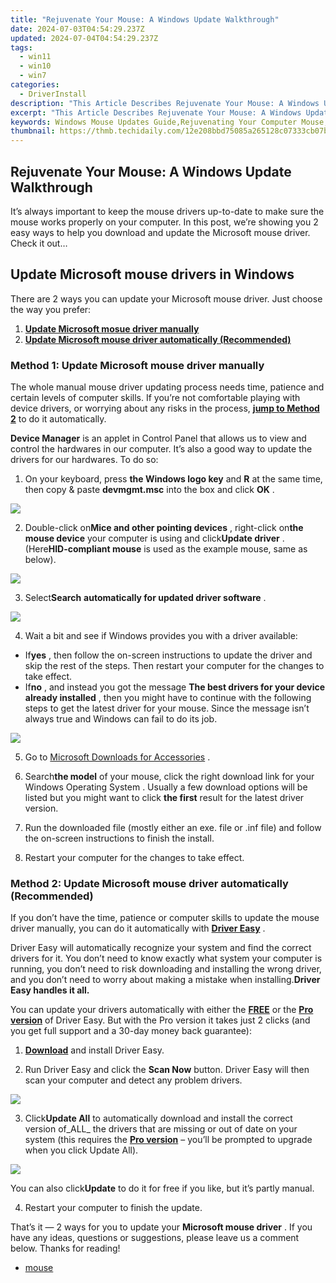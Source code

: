 ```yaml
---
title: "Rejuvenate Your Mouse: A Windows Update Walkthrough"
date: 2024-07-03T04:54:29.237Z
updated: 2024-07-04T04:54:29.237Z
tags:
  - win11
  - win10
  - win7
categories:
  - DriverInstall
description: "This Article Describes Rejuvenate Your Mouse: A Windows Update Walkthrough"
excerpt: "This Article Describes Rejuvenate Your Mouse: A Windows Update Walkthrough"
keywords: Windows Mouse Updates Guide,Rejuvenating Your Computer Mouse,Mouse Update Tutorial for Windows 10/11,Step-by-Step Mouse Configuration in Windows,Optimizing Your Mouse Settings on PC,Enhance Windows Mouse Performance,Windows 10/11 Mouse Update Instructions
thumbnail: https://thmb.techidaily.com/12e208bbd75085a265128c07333cb07b6d6f82e507abb3ab33415abcfb3911f5.jpg
---
```


## Rejuvenate Your Mouse: A Windows Update Walkthrough

 It’s always important to keep the mouse drivers up-to-date to make sure the mouse works properly on your computer. In this post, we’re showing you 2 easy ways to help you download and update the Microsoft mouse driver. Check it out…

## Update Microsoft mouse drivers in Windows

 There are 2 ways you can update your Microsoft mouse driver. Just choose the way you prefer:

1. **[Update Microsoft mosue driver manually](#M1)**
2. **[Update Microsoft mouse driver automatically (Recommended)](#M2)**

### Method 1: Update Microsoft mouse driver manually

 The whole manual mouse driver updating process needs time, patience and certain levels of computer skills. If you’re not comfortable playing with device drivers, or worrying about any risks in the process, **[jump to Method 2](#M2)**  to do it automatically.

**Device Manager** is an applet in Control Panel that allows us to view and control the hardwares in our computer. It’s also a good way to update the drivers for our hardwares. To do so:

 1) On your keyboard, press **the Windows logo key**  and **R**  at the same time, then copy & paste **devmgmt.msc** into the box and click **OK** .

![](https://images.drivereasy.com/wp-content/uploads/2018/05/img_5afb9c1b96ba9.png)

 2) Double-click on**Mice and other pointing devices** , right-click on**the mouse device** your computer is using and click**Update driver** . (Here**HID-compliant mouse** is used as the example mouse, same as below).

![](https://images.drivereasy.com/wp-content/uploads/2018/07/img_5b51ac3e5fae8.jpg)

 3) Select**Search** **automatically for updated driver software** .

![](https://images.drivereasy.com/wp-content/uploads/2018/07/img_5b51ac8001d44.jpg)

4) Wait a bit and see if Windows provides you with a driver available:

* If**yes** , then follow the on-screen instructions to update the driver and skip the rest of the steps. Then restart your computer for the changes to take effect.
* If**no** , and instead you got the message **The best drivers for your device already installed** , then you might have to continue with the following steps to get the latest driver for your mouse. Since the message isn’t always true and Windows can fail to do its job.

![](https://images.drivereasy.com/wp-content/uploads/2018/07/img_5b51ae91b9fc2.jpg)

5) Go to [Microsoft Downloads for Accessories](https://www.microsoft.com/accessories/en-us/downloads) .

6) Search**the model** of your mouse, click the right download link for your Windows Operating System  . Usually a few download options will be listed but you might want to click   **the first**  result for the latest driver version.

7) Run the downloaded file (mostly either an exe. file or .inf file) and follow the on-screen instructions to finish the install.

8) Restart your computer for the changes to take effect.

### Method 2: Update Microsoft mouse driver automatically (Recommended)

 If you don’t have the time, patience or computer skills to update the mouse driver manually, you can do it automatically with [**Driver Easy**](https://tools.techidaily.com/drivereasy/download/) .

 Driver Easy will automatically recognize your system and find the correct drivers for it. You don’t need to know exactly what system your computer is running, you don’t need to risk downloading and installing the wrong driver, and you don’t need to worry about making a mistake when installing.**Driver Easy handles it all.**

 You can update your drivers automatically with either the [**FREE**](https://tools.techidaily.com/drivereasy/download/) or the [**Pro version**](https://tools.techidaily.com/drivereasy/download/) of Driver Easy. But with the Pro version it takes just 2 clicks (and you get full support and a 30-day money back guarantee):

 1) **[Download](https://tools.techidaily.com/drivereasy/download/)**   and install Driver Easy.

 2) Run Driver Easy and click the **Scan Now**   button. Driver Easy will then scan your computer and detect any problem drivers.

![](https://images.drivereasy.com/wp-content/uploads/2018/05/img_5afb955c3ee3c.jpg)

3) Click**Update All** to automatically download and install the correct version of_ALL_ the drivers that are missing or out of date on your system (this requires the [**Pro version**](https://tools.techidaily.com/drivereasy/download/) – you’ll be prompted to upgrade when you click Update All).

![](https://images.drivereasy.com/wp-content/uploads/2018/07/img_5b506f17ccfe2.jpg)

 You can also click**Update** to do it for free if you like, but it’s partly manual.

4) Restart your computer to finish the update.

 That’s it — 2 ways for you to update your **Microsoft mouse driver** . If you have any ideas, questions or suggestions, please leave us a comment below. Thanks for reading!

* [mouse](https://store.drivereasy.com/order/cart.php?PRODS=4731822&QTY=1&AFFILIATE=108875)

<ins class="adsbygoogle"
     style="display:block"
     data-ad-format="autorelaxed"
     data-ad-client="ca-pub-7571918770474297"
     data-ad-slot="1223367746"></ins>



<ins class="adsbygoogle"
     style="display:block"
     data-ad-client="ca-pub-7571918770474297"
     data-ad-slot="8358498916"
     data-ad-format="auto"
     data-full-width-responsive="true"></ins>



